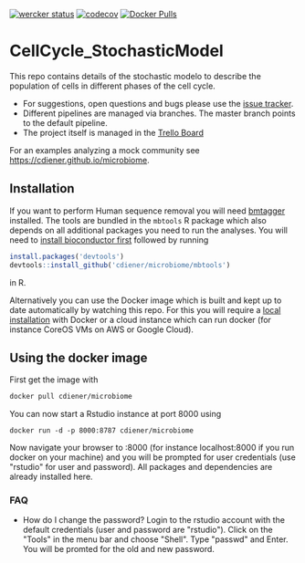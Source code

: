 

[![wercker status](https://app.wercker.com/status/ef9cd211a697b9ae558269dab4ee619e/s "wercker status")](https://app.wercker.com/project/bykey/ef9cd211a697b9ae558269dab4ee619e)
[![codecov](https://codecov.io/gh/cdiener/microbiome/branch/master/graph/badge.svg)](https://codecov.io/gh/cdiener/microbiome)
[![Docker Pulls](https://img.shields.io/docker/pulls/cdiener/microbiome.svg?maxAge=2592000)](https://hub.docker.com/r/cdiener/microbiome/)

# CellCycle_StochasticModel

This repo contains details of the stochastic modelo to describe the population of cells in different phases of the cell cycle.

- For suggestions, open questions and bugs please use the [issue tracker](https://github.com/cdiener/microbiome/issues).
- Different pipelines are managed via branches. The master branch points to the default pipeline.
- The project itself is managed in the [Trello Board](https://trello.com/b/rHtrpyiz/microbiome)

For an examples analyzing a mock community see https://cdiener.github.io/microbiome.

## Installation

If you want to perform Human sequence removal you will need [bmtagger](ftp://ftp.ncbi.nlm.nih.gov/pub/agarwala/bmtagger/) installed. The tools are bundled in the `mbtools` R package which also depends on all additional packages you need to run
the analyses. You will need to [install bioconductor first](https://www.bioconductor.org/install/) followed by running

```R
install.packages('devtools')
devtools::install_github('cdiener/microbiome/mbtools')
```

in R.

Alternatively you can use the Docker image which is built and kept up to date automatically by watching this repo. For this
you will require a [local installation](https://www.docker.com/products/docker-toolbox) with Docker or a cloud instance which can run docker (for instance CoreOS VMs on AWS or Google Cloud).

## Using the docker image

First get the image with

```bash
docker pull cdiener/microbiome
```

You can now start a Rstudio instance at port 8000 using

```
docker run -d -p 8000:8787 cdiener/microbiome
```

Now navigate your browser to <your-ip>:8000 (for instance localhost:8000 if you run docker on your machine) and you will be prompted for user credentials (use "rstudio" for user and password). All packages and dependencies are already installed here.

### FAQ

- How do I change the password?
  Login to the rstudio account with the default credentials (user and password
  are "rstudio"). Click on the "Tools" in the menu bar and choose "Shell".
  Type "passwd" and Enter. You will be promted for the old and new password.
